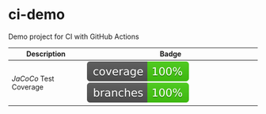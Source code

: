 # ci-demo
Demo project for CI with GitHub Actions 

| Description            | Badge                                                                                                                                                                                                                                    |
|------------------------|------------------------------------------------------------------------------------------------------------------------------------------------------------------------------------------------------------------------------------------|
| *JaCoCo* Test Coverage | [![coverage](.github/badges/jacoco.svg)](https://github.com/vojkog/ci-demo/actions/workflows/java-ci-demo.yml) [![branches coverage](.github/badges/branches.svg)](https://github.com/vojkog/ci-demo/actions/workflows/java-ci-demo.yml) |
